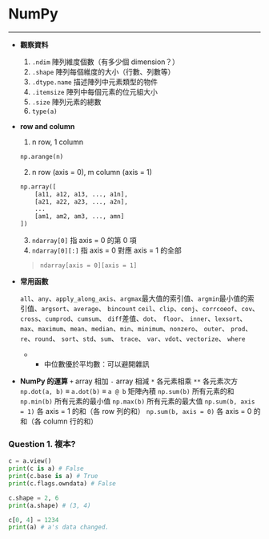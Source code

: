 # NumPy

----

- **觀察資料**
    1. `.ndim` 陣列維度個數（有多少個 dimension？）
    2. `.shape` 陣列每個維度的大小（行數、列數等）
    3. `.dtype.name` 描述陣列中元素類型的物件
    4. `.itemsize` 陣列中每個元素的位元組大小
    5. `.size` 陣列元素的總數
    6. `type(a)`

- **row and column**
  1. n row, 1 column
    ```python
    np.arange(n)
    ```
  2. n row (axis = 0), m column (axis = 1)
    ```python
    np.array([
        [a11, a12, a13, ..., a1n], 
        [a21, a22, a23, ..., a2n],
        ...
        [am1, am2, am3, ..., amn]
    ])
    ```
  3. `ndarray[0]` 指 axis = 0 的第 0 項
  4. `ndarray[0][:]` 指 axis = 0 對應 axis = 1 的全部
  > `ndarray[axis = 0][axis = 1]`




- **常用函數**

  `all`、`any`、`apply_along_axis`、`argmax`最大值的索引值、`argmin`最小值的索引值、`argsort`、`average`、
  `bincount`
  `ceil`、`clip`、`conj`、`corrcoeof`、`cov`、`cross`、`cumprod`、`cumsum`、
  `diff`差值、`dot`、
  `floor`、
  `inner`、`lexsort`、
  `max`、`maximum`、`mean`、`median`、`min`、`minimum`、`nonzero`、
  `outer`、
  `prod`、
  `re`、`round`、
  `sort`、`std`、`sum`、
  `trace`、
  `var`、`vdot`、`vectorize`、
  `where`

  - - 中位數優於平均數：可以避開雜訊


- **NumPy 的運算**
  `+` array 相加 
  `-` array 相減
  `*` 各元素相乘
  `**` 各元素次方
  `np.dot(a, b)` ≡ `a.dot(b)` ≡ `a @ b` 矩陣內積
  `np.sum(b)` 所有元素的和
  `np.min(b)` 所有元素的最小值
  `np.max(b)` 所有元素的最大值
  `np.sum(b, axis = 1)` 各 axis = 1 的和（各 row 列的和）
  `np.sum(b, axis = 0)` 各 axis = 0 的和（各 column 行的和）



### Question 1. 複本?
```python
c = a.view()
print(c is a) # False
print(c.base is a) # True
print(c.flags.owndata) # False

c.shape = 2, 6
print(a.shape) # (3, 4)

c[0, 4] = 1234
print(a) # a's data changed.
```


